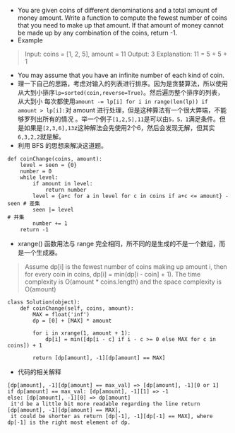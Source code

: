 - You are given coins of different denominations and a total amount of money amount. Write a function to compute the fewest 
number of coins that you need to make up that amount. If that amount of money cannot be made up by any combination of the coins, return -1.
- Example
> Input: coins = [1, 2, 5], amount = 11
Output: 3 
Explanation: 11 = 5 + 5 + 1
- You may assume that you have an infinite number of each kind of coin.
- 理一下自己的思路，考虑对输入的列表进行排序。因为是贪婪算法，所以使用从大到小排序`lp=sorted(coin,reverse=True)`。然后遍历整个排序的列表，从大到小
每次都使用`amount -= lp[i] for i in range(len(lp)) if amount > lp[i]:`对 amount 进行处理，但是这种算法有一个很大弊端，不能够罗列出所有的情况
。举一个例子`[1,2,5],11`是可以由`5，5，1`满足条件。但是如果是`[2,3,6],13`z这种解法会先使用2个6，然后会发现无解，但其实`6,3,2,2`就是解。
- 利用 BFS 的思想来解决这道题。
```
def coinChange(coins, amount):
    level = seen = {0}
    number = 0
    while level:
        if amount in level:
            return number
        level = {a+c for a in level for c in coins if a+c <= amount} - seen # 差集
        seen |= level                                                       # 并集
        number += 1
    return -1
```
- xrange() 函数用法与 range 完全相同，所不同的是生成的不是一个数组，而是一个生成器。
> Assume dp[i] is the fewest number of coins making up amount i, then for every coin in coins, dp[i] = min(dp[i - coin] + 1).
The time complexity is O(amount * coins.length) and the space complexity is O(amount)  
```
class Solution(object):
    def coinChange(self, coins, amount):
        MAX = float('inf')
        dp = [0] + [MAX] * amount

        for i in xrange(1, amount + 1):
            dp[i] = min([dp[i - c] if i - c >= 0 else MAX for c in coins]) + 1

        return [dp[amount], -1][dp[amount] == MAX]
```
- 代码的相关解释 
```
[dp[amount], -1][dp[amount] == max_val] => [dp[amount], -1][0 or 1]
if dp[amount] == max_val: [dp[amount], -1][1] => -1
else: [dp[amount], -1][0] => dp[amount]
 it'd be a little bit more readable regarding the line return [dp[amount], -1][dp[amount] == MAX], 
 it could be shorter as return [dp[-1], -1][dp[-1] == MAX], where dp[-1] is the right most element of dp.
```
